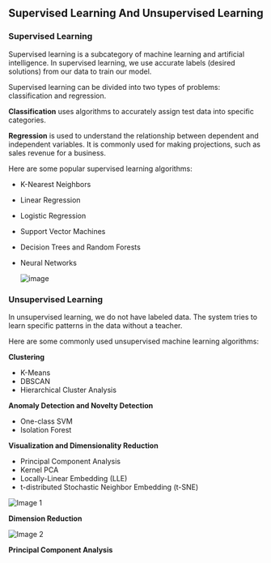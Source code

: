 ## Supervised Learning And Unsupervised Learning

### Supervised Learning

Supervised learning is a subcategory of machine learning and artificial intelligence. In supervised learning, we use accurate labels (desired solutions) from our data to train our model.

Supervised learning can be divided into two types of problems: classification and regression.

**Classification** uses algorithms to accurately assign test data into specific categories.

**Regression** is used to understand the relationship between dependent and independent variables. It is commonly used for making projections, such as sales revenue for a business.

Here are some popular supervised learning algorithms:

- K-Nearest Neighbors
- Linear Regression
- Logistic Regression
- Support Vector Machines
- Decision Trees and Random Forests
- Neural Networks

  ![image](https://github.com/BeytullahYayla/FordOtosan-L4Highway-Internship-Project/assets/78471151/1b2366e7-e9df-445b-9bf8-5f8fd3e2e938)


### Unsupervised Learning

In unsupervised learning, we do not have labeled data. The system tries to learn specific patterns in the data without a teacher.

Here are some commonly used unsupervised machine learning algorithms:

**Clustering**
- K-Means
- DBSCAN
- Hierarchical Cluster Analysis

**Anomaly Detection and Novelty Detection**
- One-class SVM
- Isolation Forest

**Visualization and Dimensionality Reduction**
- Principal Component Analysis
- Kernel PCA
- Locally-Linear Embedding (LLE)
- t-distributed Stochastic Neighbor Embedding (t-SNE)

![Image 1](https://github.com/BeytullahYayla/FordOtosan-L4Highway-Internship-Project/assets/78471151/9609775c-3068-441d-bc42-507a4e8314f5)

<b>Dimension Reduction</b>

![Image 2](https://github.com/BeytullahYayla/FordOtosan-L4Highway-Internship-Project/assets/78471151/81ea613b-3729-4c0a-bbf3-a605111992b0)

<b>Principal Component Analysis</b>


